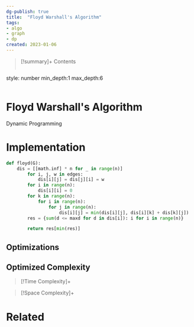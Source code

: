 ```yaml
---
dg-publish: true
title:  "Floyd Warshall's Algorithm"
tags:
- algo
- graph
- dp
created: 2023-01-06
---
```


>[!summary]+ Contents
>```toc
style: number
min_depth:1
max_depth:6 
>```


# Floyd Warshall's Algorithm
Dynamic Programming
# Implementation

```python
def floyd(G):
    dis = [[math.inf] * n for _ in range(n)]
        for i, j, w in edges:
            dis[i][j] = dis[j][i] = w
        for i in range(n):
            dis[i][i] = 0
        for k in range(n):
            for i in range(n):
                for j in range(n):
                    dis[i][j] = min(dis[i][j], dis[i][k] + dis[k][j])
        res = {sum(d <= maxd for d in dis[i]): i for i in range(n)}

        return res[min(res)]
```

## Optimizations

## Optimized Complexity

>[!Time Complexity]+

>[!Space Complexity]+



# Related
